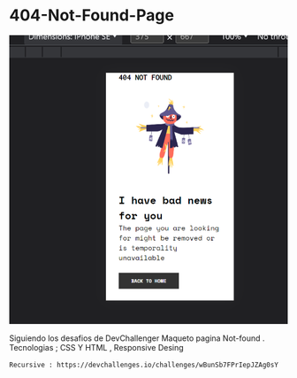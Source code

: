 # 404-Not-Found-Page
![](https://github.com/Magupe09/404-Not-found-Challenge/blob/main/404-Not-found.png)
<p>
  Siguiendo los desafios de DevChallenger
  Maqueto pagina Not-found .  
  Tecnologias ; CSS Y HTML , Responsive Desing
</p>

```
Recursive : https://devchallenges.io/challenges/wBunSb7FPrIepJZAg0sY 
```